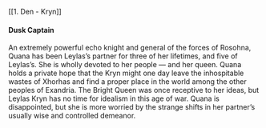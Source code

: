 [[1. Den - Kryn]]
#### Dusk Captain
An extremely powerful echo knight and general of the forces of Rosohna, Quana has been Leylas’s partner for three of her lifetimes, and five of Leylas’s. She is wholly devoted to her people — and her queen. Quana holds a private hope that the Kryn might one day leave the inhospitable wastes of Xhorhas and find a proper place in the world among the other peoples of Exandria. The Bright Queen was once receptive to her ideas, but Leylas Kryn has no time for idealism in this age of war. Quana is disappointed, but she is more worried by the strange shifts in her partner’s usually wise and controlled demeanor.